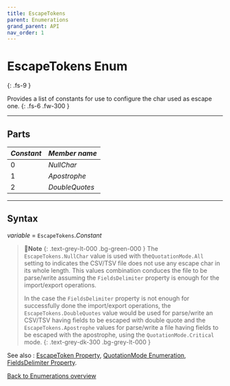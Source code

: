 ```yaml
---
title: EscapeTokens
parent: Enumerations
grand_parent: API
nav_order: 1
---
```


# EscapeTokens Enum
{: .fs-9 }

Provides a list of constants for use to configure the char used as escape one.
{: .fs-6 .fw-300 }

---

## Parts

|**_Constant_**|**_Member name_**|
|:----------|:----------|
|0|*NullChar*|
|1|*Apostrophe*|
|2|*DoubleQuotes*|

---

## Syntax

*variable* = `EscapeTokens`.*Constant*

>📝**Note**
>{: .text-grey-lt-000 .bg-green-000 }
>The `EscapeTokens.NullChar` value is used with the`QuotationMode.All` setting to indicates the CSV/TSV file does not use any escape char in its whole length. This values combination conduces the file to be parse/write assuming the `FieldsDelimiter` property is enough for the import/export operations.
>
>In the case the `FieldsDelimiter` property is not enough for successfully done the import/export operations, the `EscapeTokens.DoubleQuotes` value would be used for parse/write an CSV/TSV having fields to be escaped with double quote and the `EscapeTokens.Apostrophe` values for parse/write a file having fields to be escaped with the apostrophe, using the `QuotationMode.Critical` mode.
{: .text-grey-dk-300 .bg-grey-lt-000 }

See also
: [EscapeToken Property](https://ws-garcia.github.io/VBA-CSV-interface/api/properties/escapetoken.html), [QuotationMode Enumeration](https://ws-garcia.github.io/VBA-CSV-interface/api/enumerations/quotationmode.html), [FieldsDelimiter Property](https://ws-garcia.github.io/VBA-CSV-interface/api/properties/fieldsdelimiter.html).

[Back to Enumerations overview](https://ws-garcia.github.io/VBA-CSV-interface/api/enumerations/)